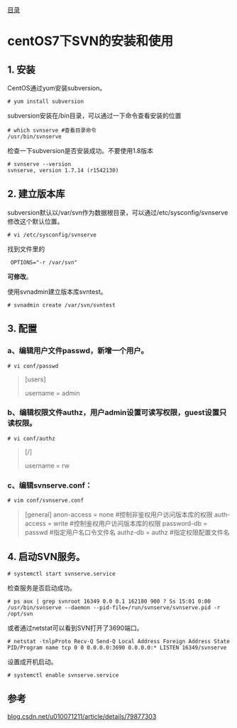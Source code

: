 [目录](./)

# centOS7下SVN的安装和使用

## 1\. 安装

CentOS通过yum安装subversion。

```
# yum install subversion
```

subversion安装在/bin目录，可以通过一下命令查看安装的位置

```
# which svnserve #查看目录命令
/usr/bin/svnserve
```

检查一下subversion是否安装成功。不要使用1.8版本

```
# svnserve --version 
svnserve, version 1.7.14 (r1542130)
```


## 2\. 建立版本库

subversion默认以/var/svn作为数据根目录，可以通过/etc/sysconfig/svnserve修改这个默认位置。

```
# vi /etc/sysconfig/svnserve
```

找到文件里的
```
 OPTIONS="-r /var/svn"
```
**可修改**。

使用svnadmin建立版本库svntest。

```
# svnadmin create /var/svn/svntest
```

## 3\. 配置

### a、编辑用户文件passwd，新增一个用户。

```
# vi conf/passwd 
```
> [users]
>
> username = admin


### b、编辑权限文件authz，用户admin设置可读写权限，guest设置只读权限。

```
# vi conf/authz 
```

> [/]
>
> username = rw
>


### c、编辑svnserve.conf：
```
# vim conf/svnserve.conf 
```

> [general]
> anon-access = none #控制非鉴权用户访问版本库的权限
> auth-access = write #控制鉴权用户访问版本库的权限
> password-db = passwd #指定用户名口令文件名
> authz-db = authz #指定权限配置文件名


## 4\. 启动SVN服务。
```
# systemctl start svnserve.service
```
检查服务是否启动成功。

```
# ps aux | grep svnroot 16349 0.0 0.1 162180 900 ? Ss 15:01 0:00 /usr/bin/svnserve --daemon --pid-file=/run/svnserve/svnserve.pid -r /opt/svn
```

或者通过netstat可以看到SVN打开了3690端口。
```
# netstat -tnlpProto Recv-Q Send-Q Local Address Foreign Address State PID/Program name tcp 0 0 0.0.0.0:3690 0.0.0.0:* LISTEN 16349/svnserve 
```

设置成开机启动。
```
# systemctl enable svnserve.service
```


## 参考
[blog.csdn.net/u010071211/article/details/79877303](blog.csdn.net/u010071211/article/details/79877303)